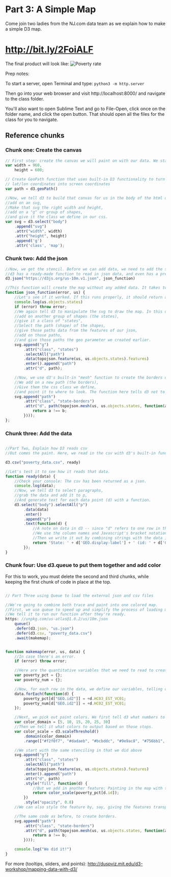 # Part 3: A Simple Map
Come join two ladies from the NJ.com data team as we explain how to make a simple D3 map.

# http://bit.ly/2FoiALF

The final product will look like: 
![Poverty rate](simple-d3-map.svg)

Prep notes: 

To start a server, open Terminal and type: `python3 -m http.server`

Then go into your web browser and visit http://localhost:8000/ and navigate to the class folder.

You'll also want to open Sublime Text and go to File-Open, click once on the folder name, and click the open button. That should open all the files for the class for you to navigate.

## Reference chunks

### Chunk one: Create the canvas

```javascript
// First step: create the canvas we will paint on with our data. We start by defining the size of that canvas.
var width = 960,
    height = 600;

// Create GeoPath function that uses built-in D3 functionality to turn
// lat/lon coordinates into screen coordinates
var path = d3.geoPath()

//Now, we tell d3 to build that canvas for us in the body of the html document. Using d3's special syntax, we tell it to find the "body", 
//add on an svg, 
//Make that svg the right width and height, 
//add on a "g" or group of shapes,
//and give it the class we define in our css.
var svg = d3.select("body")
    .append("svg")
    .attr("width", width)
    .attr("height", height)
    .append('g')
    .attr('class', 'map');
```

### Chunk two: Add the json
```javascript
//Now, we get the stencil. Before we can add data, we need to add the shapes it's gonna be connected to. For that, we use a topoJSON.
//d3 has a ready-made function to read in json data, and even has a pre-built state map for us. We just need to read it in and then tell d3 to run the function to handle it.
d3.json("https://d3js.org/us-10m.v1.json", json_function)

//This function will create the map without any added data. It takes two objects: The error case if the json doesn't read, and the json itself if it does.
function json_function(error, us) {
    //Let's see if it worked. If this runs properly, it should return a list of the states and their shape parameters.
    console.log(us.objects.states)
    if (error) throw error;
    //We again tell d3 to manipulate the svg to draw the map. In this one, we tell it to
    //add on another group of shapes (the states),
    //give it a class of "states",
    //Select the path (shape) of the shapes, 
    //give those paths data from the features of our json,
    //add on those paths,
    //and give those paths the geo parameter we created earlier.
    svg.append("g")
        .attr("class", "states")
        .selectAll("path")
        .data(topojson.feature(us, us.objects.states).features)
        .enter().append("path")
        .attr("d", path);

    //Now, we use d3's built-in "mesh" function to create the borders of the states, so that we don't end up with one big US blob. 
    //We add on a new path (the borders),
    //Give them the css class we define,
    //and point it to where to look. The function here tells d3 not to repeat border drawings so we don't get double borders.
    svg.append("path")
        .attr("class", "state-borders")
        .attr("d", path(topojson.mesh(us, us.objects.states, function(a, b) {
            return a !== b;
        })));
};
```

### Chunk three: Add the data
```javascript

//Part Two, Explain how D3 reads csv
//Out comes the paint. Here, we read in the csv with d3's built-in function and tell it to run our function

d3.csv("poverty_data.csv", ready)

//Let's test it to see how it reads that data.
function ready(data) {
    //Check your console: The csv has been returned as a json.
    console.log(data);
    //Now, we tell d3 to select paragraphs,
    //grab the data and add it to p,
    //And generate text for each data point (d) with a function.
    d3.select("body").selectAll("p")
        .data(data)
        .enter()
        .append("p")
        .text(function(d) {
            //A note on data in d3 -- since "d" refers to one row in the csv or one line in the json, 
            //We use the column names and Javascript's bracket notation to access each column for that row.
            //Then we write it out by combining strings with the data into one big paragraph.
            return 'State: ' + d['GEO.display-label'] + ' (id: ' + d['GEO.id2'] + ') has a poverty rate of ' + d['HC03_EST_VC01'] + '%';
        });
}
```

### Chunk four: Use d3.queue to put them together and add color

For this to work, you must delete the second and third chunks, while keeping the first chunk of code in place at the top.
```javascript

// Part Three using Queue to load the external json and csv files

//We're going to combine both trace and paint into one colored map.
//First, we use queue to speed up and simplify the process of loading map and data.
//We tell it to run our function after they're ready.
https: //unpkg.com/us-atlas@1.0.2/us/10m.json
    queue()
    .defer(d3.json, "us.json")
    .defer(d3.csv, "poverty_data.csv")
    .await(makemap);


function makemap(error, us, data) {
    //In case there's an error.
    if (error) throw error;

    //Here are the quantitative variables that we need to read to create the map. First, we create empty variables that we're going to fill with our data.
    var poverty_pct = {};
    var poverty_num = {};

    //Now, for each row in the data, we define our variables, telling d3 which columns to look for. The + sign indicates that they need to be converted into numbers, rather than strings. 
    data.forEach(function(d) {
        poverty_pct[d["GEO.id2"]] = +d.HC03_EST_VC01;
        poverty_num[d["GEO.id2"]] = +d.HC02_EST_VC01;
    });

    //Next, we pick out paint colors. We first tell d3 what numbers to look for when creating stops...
    var color_domain = [5, 10, 15, 20, 25, 30]
    //Then we tell it what colors to output based on those stops.
    var color_scale = d3.scaleThreshold()
        .domain(color_domain)
        .range(["#f2f0f7", "#dadaeb", "#bcbddc", "#9e9ac8", "#756bb1", "#54278f"]);

    //We start with the same stenciling in that we did above
    svg.append("g")
        .attr("class", "states")
        .selectAll("path")
        .data(topojson.feature(us, us.objects.states).features)
        .enter().append("path")
        .attr("d", path)
        .style("fill", function(d) {
            //But we add in another feature: Painting in the map with the colors we picked before and using the data columns we already defined.
            return color_scale(poverty_pct[d.id]);
        })
        .style("opacity", 0.8)
    //We can also style the feature by, say, giving the features transparency.

    //The same code as before, to create borders.
    svg.append("path")
        .attr("class", "state-borders")
        .attr("d", path(topojson.mesh(us, us.objects.states, function(a, b) {
            return a !== b;
        })));

    console.log("We did it!")
}
```

For more (tooltips, sliders, and points): http://duspviz.mit.edu/d3-workshop/mapping-data-with-d3/
